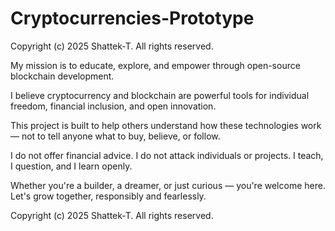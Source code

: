 # Cryptocurrencies-Prototype

Copyright (c) 2025 Shattek-T. All rights reserved.

My mission is to educate, explore, and empower through open-source blockchain development.

I believe cryptocurrency and blockchain are powerful tools for individual freedom, financial inclusion, and open innovation.

This project is built to help others understand how these technologies work — not to tell anyone what to buy, believe, or follow.

I do not offer financial advice. I do not attack individuals or projects. I teach, I question, and I learn openly.

Whether you're a builder, a dreamer, or just curious — you're welcome here. Let's grow together, responsibly and fearlessly.


Copyright (c) 2025 Shattek-T. All rights reserved.
